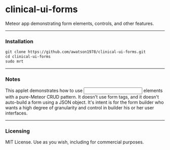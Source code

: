 clinical-ui-forms
========================

Meteor app demonstrating form elements, controls, and other features.  




------------------------
### Installation

````md
git clone https://github.com/awatson1978/clinical-ui-forms.git
cd clinical-ui-forms
sudo mrt
````

------------------------
### Notes

This applet demonstrates how to use <input> elements with a pure-Meteor CRUD pattern.  It doesn't use form tags, and it doesn't auto-build a form using a JSON object.  It's intent is for the form builder who wants a high degree of granularity and control in builder his or her user interfaces.

------------------------
### Licensing

MIT License. Use as you wish, including for commercial purposes.

